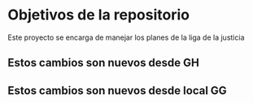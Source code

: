 # Objetivos de la repositorio

Este proyecto se encarga de manejar los planes de la liga de la justicia

## Estos cambios son nuevos desde GH
## Estos cambios son nuevos desde local GG
